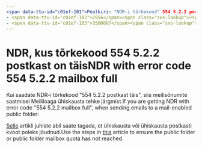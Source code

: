 ```yaml
---
<span data-ttu-id="c01ef-101">Pealkiri: "NDR-i tõrkekood" 554 5.2.2 postkast täis "" MS. Autor: chrisda Autor: chrisda Manager: dansimp MS. Date: 04/21/2020 MS. sihtrühm: ITPro MS. topic: artikkel MS Service: O365-Administration ROBOTID: NOINDEX, NOFOLLOW localization_priority: tavaline MS kohandatud:</span><span class="sxs-lookup"><span data-stu-id="c01ef-101">title: "NDR with error code "554 5.2.2 mailbox full"" ms.author: chrisda author: chrisda manager: dansimp ms.date: 04/21/2020 ms.audience: ITPro ms.topic: article ms.service: o365-administration ROBOTS: NOINDEX, NOFOLLOW localization_priority: Normal ms.custom:</span></span> 
- <span data-ttu-id="c01ef-102">1956</span><span class="sxs-lookup"><span data-stu-id="c01ef-102">1956</span></span>
- <span data-ttu-id="c01ef-103">3500007</span><span class="sxs-lookup"><span data-stu-id="c01ef-103">3500007</span></span>
---
```


# <a name="ndr-with-error-code-554-522-mailbox-full"></a><span data-ttu-id="c01ef-104">NDR, kus tõrkekood 554 5.2.2 postkast on täis</span><span class="sxs-lookup"><span data-stu-id="c01ef-104">NDR with error code 554 5.2.2 mailbox full</span></span>

<span data-ttu-id="c01ef-105">Kui saadate NDR-i tõrkekood "554 5.2.2 postkast täis", siis meilisõnumite saatmisel Meililoaga ühiskausta tehke järgmist.</span><span class="sxs-lookup"><span data-stu-id="c01ef-105">If you are getting NDR with error code "554 5.2.2 mailbox full", when sending emails to a mail-enabled public folder:</span></span>  

<span data-ttu-id="c01ef-106">[Selle](https://aka.ms/554522) artikli juhiste abil saate tagada, et ühiskausta või ühiskausta postkasti kvoot poleks jõudnud.</span><span class="sxs-lookup"><span data-stu-id="c01ef-106">Use the steps in [this](https://aka.ms/554522) article to ensure the public folder or public folder mailbox quota has not reached.</span></span>
